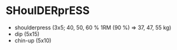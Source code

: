 # SHoulDERprESS
* shoulderpress (3x5; 40, 50, 60 % 1RM (90 %) => 37, 47, 55 kg)
* dip (5x15)
* chin-up (5x10)
